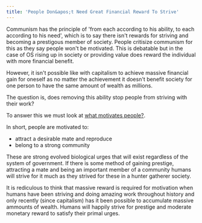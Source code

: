 ```yaml
---
title: 'People Don&apos;t Need Great Financial Reward To Strive'
---
```


Communism has the principle of 'from each according to his ability, to each according to his need', which is to say there isn't rewards for striving and becoming a prestigous member of society. People critisize communism for this as they say people won't be motivated. This is debatable but in the case of OS rising up in society or providing value does reward the individual with more financial benefit.

However, it isn't possible like with capitalism to achieve massive financial gain for oneself as no matter the achievement it doesn't benefit society for one person to have the same amount of wealth as millions.

The question is, does removing this ability stop people from striving with their work?

To answer this we must look at [what motivates people?](what-motivates-people).

In short, people are motivated to:

* attract a desirable mate and reproduce
* belong to a strong community

These are strong evolved biological urges that will exist regardless of the system of government. If there is some method of gaining prestige, attracting a mate and being an important member of a community humans will strive for it much as they strived for these in a hunter gatherer society.

It is rediculous to think that massive reward is required for motivation when humans have been striving and doing amazing work throughout history and only recently (since capitalism) has it been possible to accumulate massive ammounts of wealth. Humans will happily strive for prestige and moderate monetary reward to satisfy their primal urges.
